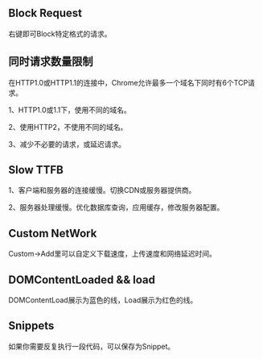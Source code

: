 ## Block Request

右键即可Block特定格式的请求。

## 同时请求数量限制

在HTTP1.0或HTTP1.1的连接中，Chrome允许最多一个域名下同时有6个TCP请求。

1、HTTP1.0或1.1下，使用不同的域名。

2、使用HTTP2，不使用不同的域名。

3、减少不必要的请求，或延迟请求。

## Slow TTFB

1、客户端和服务器的连接缓慢。切换CDN或服务器提供商。

2、服务器处理缓慢。优化数据库查询，应用缓存，修改服务器配置。

## Custom NetWork

Custom->Add里可以自定义下载速度，上传速度和网络延迟时间。

## DOMContentLoaded && load

DOMContentLoad展示为蓝色的线，Load展示为红色的线。

## Snippets 

如果你需要反复执行一段代码，可以保存为Snippet。


